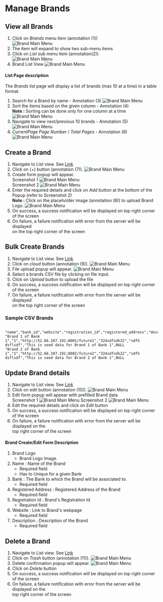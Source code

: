 # Manage Brands

## View all Brands
1. Click on _Brands_ menu item (annotation (1))  
![Brand Main Menu](/images/admin/brands/viewall1.png)
2. The item will expand to show two sub-menu items
3. Click on _List_ sub menu item (annotation(2))  
![Brand Main Menu](/images/admin/brands/viewall2.png)
4. Brand List View
![Brand Main Menu](/images/admin/brands/listview1.png)

#### List Page description

The _Brands list_ page will display a list of brands (max 10 at a time) in a table format.

1. Search for a Brand by name  - Annotation (3)
![Brand Main Menu](/images/admin/brands/listview2.png)
2. Sort the items based on the given column - Annotation (4)  
**Note :** Sorting can be done only for one column at a time
![Brand Main Menu](/images/admin/brands/listview3.png)
3. Navigate to view next/previous 10 brands - Annotation (5)
![Brand Main Menu](/images/admin/brands/listview4.png)
4. _CurrentPage Page Number_ / _Total Pages_ - Annotation (6)
![Brand Main Menu](/images/admin/brands/listview5.png)

## Create a Brand

1. Navigate to List view. See [Link](#view-all-brands)
2. Click on (+) button (annotation (7)).
![Brand Main Menu](/images/admin/brands/createview1.png)
3. Create form popup will appear.  
Screenshot 1
![Brand Main Menu](/images/admin/brands/createview2.png)  
Screenshot 2
![Brand Main Menu](/images/admin/brands/createview3.png)
4. Enter the required details and click on _Add_ button at the bottom of the Popup (refer to Screenshot 2)  
**Note :** Click on the placeholder image (annotation (8)) to upload Brand Logo.
![Brand Main Menu](/images/admin/brands/createview4.png)
5. On success, a success notification will be displayed on top right corner of the screen
6. On failure, a failure notification with error from the server will be displayed  
on the top right corner of the screen

## Bulk Create Brands

1. Navigate to List view. See [Link](#view-all-brands)
2. Click on _cloud_ button (annotation (9)).
![Brand Main Menu](/images/admin/brands/bulkcreateview1.png)
3. File upload popup will appear.
![Brand Main Menu](/images/admin/brands/bulkcreateview2.png)
3. Select a brands CSV file by clicking on file input.
4. Click on _Upload_ button to upload the file
5. On success, a success notification will be displayed on top right corner of the screen
6. On failure, a failure notification with error from the server will be displayed  
on the top right corner of the screen

### Sample CSV Brands

```

"name","bank_id","website","registration_id","registered_address","description","logo"
"Brand 1 of Bank 1","1","http://52.66.207.191:8001/future1","324sdfsdk22","sdfh dsflsdf","This is seed data for Brand 1 of Bank 1",NULL
"Brand 2 of Bank 1","1","http://52.66.207.191:8002/future2","324sdfsdk22","sdfh dsflsdf","This is seed data for Brand 2 of Bank 1",NULL

```


## Update Brand details

1. Navigate to List view. See [Link](#view-all-brands)
2. Click on edit button (annotation (10)).
![Brand Main Menu](/images/admin/brands/updateview1.png)
3. Edit form popup will appear with prefilled Brand data  
Screenshot 1
![Brand Main Menu](/images/admin/brands/updateview2.png)
Screenshot 2
![Brand Main Menu](/images/admin/brands/updateview3.png)
4. Edit the required details and click on _Edit_ button
5. On success, a success notification will be displayed on top right corner of the screen
6. On failure, a failure notification with error from the server will be displayed on the  
top right corner of the screen

#### Brand Create/Edit Form Description

1. Brand Logo
	- Brand Logo Image.
2. Name : Name of the Brand
	- Required field
	- Has to Unique for a given Bank
3. Bank : The Bank to which the Brand will be associated to.
	- Required field
4. Registered Address : Registered Address of the Brand
	- Required field
5. Registration Id : Brand's Registration Id
	- Required field
6. Website : Link to Brand's webpage
	- Required field
7. Description : Description of the Brand
	- Required field


## Delete a Brand

1. Navigate to List view. See [Link](#view-all-brands)
2. Click on _Trash_ button (annotation (11)).
![Brand Main Menu](/images/admin/brands/deleteview1.png)
3. Delete confirmation popup will appear.
![Brand Main Menu](/images/admin/brands/deleteview2.png)
4. Click on _Delete_ button
5. On success, a success notification will be displayed on top right corner of the screen
6. On failure, a failure notification with error from the server will be displayed on the  
top right corner of the screen

